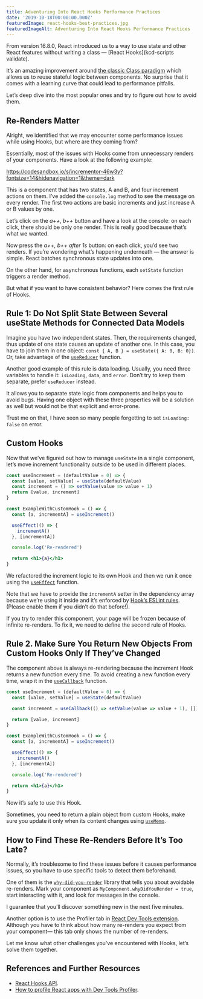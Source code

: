 ```yaml
---
title: Adventuring Into React Hooks Performance Practices
date: '2019-10-18T00:00:00.000Z'
featuredImage: react-hooks-best-practices.jpg
featuredImageAlt: Adventuring Into React Hooks Performance Practices
---
```


From version 16.8.0, React introduced us to a way to use state and other React features without writing a class — [React Hooks](kcd-scripts validate).

It’s an amazing improvement around [the classic Class paradigm](https://reactjs.org/docs/react-component.html) which allows us to reuse stateful logic between components. No surprise that it comes with a learning curve that could lead to performance pitfalls.

Let’s deep dive into the most popular ones and try to figure out how to avoid them.

## Re-Renders Matter

Alright, we identified that we may encounter some performance issues while using Hooks, but where are they coming from?

Essentially, most of the issues with Hooks come from unnecessary renders of your components. Have a look at the following example:

https://codesandbox.io/s/incrementor-46w3y?fontsize=14&hidenavigation=1&theme=dark

This is a component that has two states, A and B, and four increment actions on them. I’ve added the `console.log` method to see the message on every render. The first two actions are basic increments and just increase A or B values by one.

Let’s click on the _a++_, _b++_ button and have a look at the console: on each click, there should be only one render. This is really good because that’s what we wanted.

Now press the _a++, b++ after 1s_ button: on each click, you’d see two renders. If you’re wondering what’s happening underneath — the answer is simple.
React batches synchronous state updates into one.

On the other hand, for asynchronous functions, each `setState` function triggers a render method.

But what if you want to have consistent behavior? Here comes the first rule of Hooks.

## Rule 1: Do Not Split State Between Several useState Methods for Connected Data Models

Imagine you have two independent states. Then, the requirements changed, thus update of one state causes an update of another one.
In this case, you have to join them in one object: `const { A, B } = useState({ A: 0, B: 0})`. Or, take advantage of the [`useReducer`](https://reactjs.org/docs/hooks-reference.html#usereducer) function.

Another good example of this rule is data loading. Usually, you need three variables to handle it: `isLoading`, `data`, and `error`. Don’t try to keep them separate, prefer `useReducer` instead.

It allows you to separate state logic from components and helps you to avoid bugs. Having one object with these three properties will be a solution as well but would not be that explicit and error-prone.

Trust me on that, I have seen so many people forgetting to set `isLoading: false` on error.

## Custom Hooks

Now that we’ve figured out how to manage `useState` in a single component, let’s move increment functionality outside to be used in different places.

```jsx
const useIncrement = (defaultValue = 0) => {
  const [value, setValue] = useState(defaultValue)
  const increment = () => setValue(value => value + 1)
  return [value, increment]
}

const ExampleWithCustomHook = () => {
  const [a, incrementA] = useIncrement()

  useEffect(() => {
    incrementA()
  }, [incrementA])

  console.log('Re-rendered')

  return <h1>{a}</h1>
}
```

We refactored the increment logic to its own Hook and then we run it once using the [`useEffect`](https://reactjs.org/docs/hooks-reference.html#useeffect) function.

Note that we have to provide the `incrementA` setter in the dependency array because we’re using it inside and it’s enforced by [Hook’s ESLint rules](https://www.npmjs.com/package/eslint-plugin-react-hooks). (Please enable them if you didn’t do that before!).

If you try to render this component, your page will be frozen because of infinite re-renders. To fix it, we need to define the second rule of Hooks.

## Rule 2. Make Sure You Return New Objects From Custom Hooks Only If They’ve Changed

The component above is always re-rendering because the increment Hook returns a new function every time. To avoid creating a new function every time, wrap it in the [`useCallback`](https://reactjs.org/docs/hooks-reference.html#usecallback) function.

```jsx
const useIncrement = (defaultValue = 0) => {
  const [value, setValue] = useState(defaultValue)

  const increment = useCallback(() => setValue(value => value + 1), [])

  return [value, increment]
}

const ExampleWithCustomHook = () => {
  const [a, incrementA] = useIncrement()

  useEffect(() => {
    incrementA()
  }, [incrementA])

  console.log('Re-rendered')

  return <h1>{a}</h1>
}
```

Now it’s safe to use this Hook.

Sometimes, you need to return a plain object from custom Hooks, make sure you update it only when its content changes using [`useMemo`](https://reactjs.org/docs/hooks-reference.html#usememo).

## How to Find These Re-Renders Before It’s Too Late?

Normally, it’s troublesome to find these issues before it causes performance issues, so you have to use specific tools to detect them beforehand.

One of them is the [`why-did-you-render`](https://github.com/welldone-software/why-did-you-render) library that tells you about avoidable re-renders. Mark your component as `MyComponent.whyDidYouRender = true`, start interacting with it, and look for messages in the console.

I guarantee that you’ll discover something new in the next five minutes.

Another option is to use the Profiler tab in [React Dev Tools extension](https://github.com/facebook/react/tree/master/packages/react-devtools). Although you have to think about how many re-renders you expect from your component— this tab only shows the number of re-renders.

Let me know what other challenges you’ve encountered with Hooks, let’s solve them together.

## References and Further Resources

- [React Hooks API](https://reactjs.org/docs/hooks-reference.html).
- [How to profile React apps with Dev Tools Profiler](https://kentcdodds.com/blog/profile-a-react-app-for-performance/).
